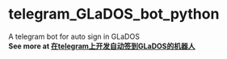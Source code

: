 # telegram_GLaDOS_bot_python
A telegram bot for auto sign in GLaDOS  
**See more at [在telegram上开发自动签到GLaDOS的机器人](https://blog.fhyq-dhy.cloud/index.php/tg_bot/44.html "在telegram上开发自动签到GLaDOS的机器人")**
